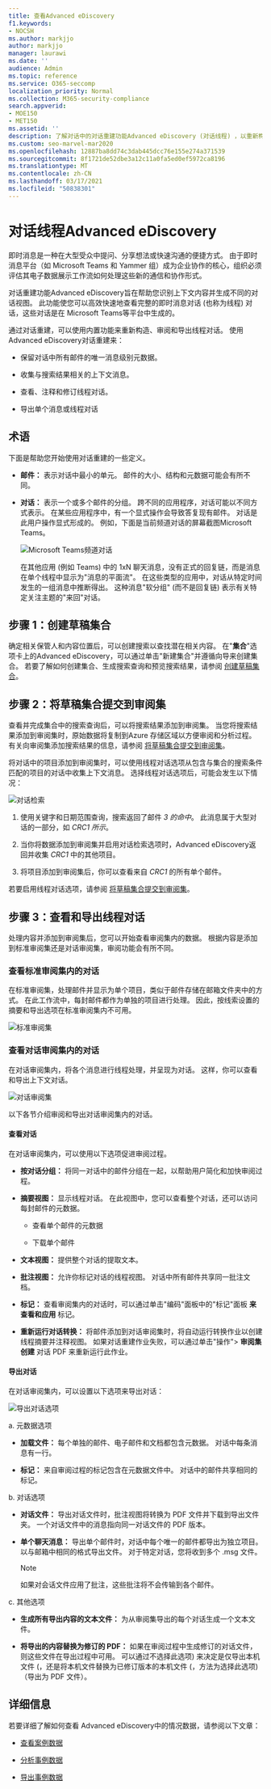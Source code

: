 ```yaml
---
title: 查看Advanced eDiscovery
f1.keywords:
- NOCSH
ms.author: markjjo
author: markjjo
manager: laurawi
ms.date: ''
audience: Admin
ms.topic: reference
ms.service: O365-seccomp
localization_priority: Normal
ms.collection: M365-security-compliance
search.appverid:
- MOE150
- MET150
ms.assetid: ''
description: 了解对话中的对话重建功能Advanced eDiscovery (对话线程) ，以重新构建、查看和导出 Microsoft Teams 和 Yammer 对话。
ms.custom: seo-marvel-mar2020
ms.openlocfilehash: 12887ba8dd74c3dab445dcc76e155e274a371539
ms.sourcegitcommit: 8f1721de52dbe3a12c11a0fa5ed0ef5972ca8196
ms.translationtype: MT
ms.contentlocale: zh-CN
ms.lasthandoff: 03/17/2021
ms.locfileid: "50838301"
---
```

# <a name="conversation-threading-in-advanced-ediscovery"></a>对话线程Advanced eDiscovery

即时消息是一种在大型受众中提问、分享想法或快速沟通的便捷方式。 由于即时消息平台（如 Microsoft Teams 和 Yammer 组）成为企业协作的核心，组织必须评估其电子数据展示工作流如何处理这些新的通信和协作形式。

对话重建功能Advanced eDiscovery旨在帮助您识别上下文内容并生成不同的对话视图。 此功能使您可以高效快速地查看完整的即时消息对话 (也称为线程) 对话，这些对话是在 Microsoft Teams等平台中生成的。

通过对话重建，可以使用内置功能来重新构造、审阅和导出线程对话。 使用Advanced eDiscovery对话重建来：

- 保留对话中所有邮件的唯一消息级别元数据。

- 收集与搜索结果相关的上下文消息。

- 查看、注释和修订线程对话。

- 导出单个消息或线程对话

## <a name="terminology"></a>术语

下面是帮助您开始使用对话重建的一些定义。

- **邮件：** 表示对话中最小的单元。 邮件的大小、结构和元数据可能会有所不同。 

- **对话：** 表示一个或多个邮件的分组。 跨不同的应用程序，对话可能以不同方式表示。 在某些应用程序中，有一个显式操作会导致答复现有邮件。 对话是此用户操作显式形成的。 例如，下面是当前频道对话的屏幕截图Microsoft Teams。

   ![Microsoft Teams频道对话](../media/threadedchat.png)

   在其他应用 (例如 Teams) 中的 1xN 聊天消息，没有正式的回复链，而是消息在单个线程中显示为"消息的平面流"。 在这些类型的应用中，对话从特定时间发生的一组消息中推断得出。 这种消息"软分组" (而不是回复链) 表示有关特定关注主题的"来回"对话。

## <a name="step-1-create-a-draft-collection"></a>步骤 1：创建草稿集合

确定相关保管人和内容位置后，可以创建搜索以查找潜在相关内容。 在"**集合**"选项卡上的Advanced eDiscovery，可以通过单击"新建集合"并遵循向导来创建集合。 若要了解如何创建集合、生成搜索查询和预览搜索结果，请参阅 [创建草稿集合](create-draft-collection.md)。

## <a name="step-2-commit-a-draft-collection-to-a-review-set"></a>步骤 2：将草稿集合提交到审阅集

查看并完成集合中的搜索查询后，可以将搜索结果添加到审阅集。 当您将搜索结果添加到审阅集时，原始数据将复制到Azure 存储区域以方便审阅和分析过程。 有关向审阅集添加搜索结果的信息，请参阅 [将草稿集合提交到审阅集](commit-draft-collection.md)。

将对话中的项目添加到审阅集时，可以使用线程对话选项从包含与集合的搜索条件匹配的项目的对话中收集上下文消息。 选择线程对话选项后，可能会发生以下情况：

  ![对话检索](../media/messagesandconversations.png)
  
1. 使用关键字和日期范围查询，搜索返回了邮件 *3 的命中*。 此消息属于大型对话的一部分，如 *CRC1 所示*。
  
2. 当你将数据添加到审阅集并启用对话检索选项时，Advanced eDiscovery返回并收集 *CRC1* 中的其他项目。
  
3. 将项目添加到审阅集后，你可以查看来自 *CRC1* 的所有单个邮件。

若要启用线程对话选项，请参阅 [将草稿集合提交到审阅集](commit-draft-collection.md#commit-a-draft-collection-to-a-review-set)。
  
## <a name="step-3-review-and-export-threaded-conversations"></a>步骤 3：查看和导出线程对话

处理内容并添加到审阅集后，您可以开始查看审阅集内的数据。 根据内容是添加到标准审阅集还是对话审阅集，审阅功能会有所不同。

### <a name="reviewing-conversations-in-a-standard-review-set"></a>查看标准审阅集内的对话

在标准审阅集，处理邮件并显示为单个项目，类似于邮件存储在邮箱文件夹中的方式。 在此工作流中，每封邮件都作为单独的项目进行处理。 因此，按线索设置的摘要和导出选项在标准审阅集内不可用。

  ![标准审阅集](../media/standardrs.PNG)

### <a name="reviewing-conversations-in-a-conversation-review-set"></a>查看对话审阅集内的对话

在对话审阅集内，将各个消息进行线程处理，并呈现为对话。 这样，你可以查看和导出上下文对话。 

  ![对话审阅集](../media/ConversationRSOptions.PNG)

以下各节介绍审阅和导出对话审阅集内的对话。

#### <a name="reviewing-conversations"></a>查看对话

在对话审阅集内，可以使用以下选项促进审阅过程。

- **按对话分组：** 将同一对话中的邮件分组在一起，以帮助用户简化和加快审阅过程。

- **摘要视图：** 显示线程对话。 在此视图中，您可以查看整个对话，还可以访问每封邮件的元数据。  
  
   - 查看单个邮件的元数据
   
   - 下载单个邮件

- **文本视图：** 提供整个对话的提取文本。

- **批注视图：** 允许你标记对话的线程视图。 对话中所有邮件共享同一批注文档。

- **标记：** 查看审阅集内的对话时，可以通过单击"编码"面板中的"标记"面板 **来查看和应用** 标记。

- **重新运行对话转换：** 将邮件添加到对话审阅集时，将自动运行转换作业以创建线程摘要并注释视图。 如果对话重建作业失败，可以通过单击"操作"> **审阅集创建** 对话 PDF 来重新运行此作业。

#### <a name="exporting-conversations"></a>导出对话

在对话审阅集内，可以设置以下选项来导出对话：

![导出对话选项](../media/export.png)

a. 元数据选项

   - **加载文件：** 每个单独的邮件、电子邮件和文档都包含元数据。 对话中每条消息有一行。 

   - **标记：** 来自审阅过程的标记包含在元数据文件中。 对话中的邮件共享相同的标记。 

b. 对话选项
  
   - **对话文件：** 导出对话文件时，批注视图将转换为 PDF 文件并下载到导出文件夹。 一个对话文件中的消息指向同一对话文件的 PDF 版本。  
  
   - **单个聊天消息：** 导出单个邮件时，对话中每个唯一的邮件都导出为独立项目。 以与邮箱中相同的格式导出文件。 对于特定对话，您将收到多个 .msg 文件。

     >[!NOTE]
     > 如果对会话文件应用了批注，这些批注将不会传输到各个邮件。

c. 其他选项

   - **生成所有导出内容的文本文件：** 为从审阅集导出的每个对话生成一个文本文件。

   - **将导出的内容替换为修订的 PDF：** 如果在审阅过程中生成修订的对话文件，则这些文件在导出过程中可用。 可以通过不选择此选项) 来决定是仅导出本机文件 (，还是将本机文件替换为已修订版本的本机文件 (，方法为选择此选项) （导出为 PDF 文件）。

## <a name="more-information"></a>详细信息

若要详细了解如何查看 Advanced eDiscovery中的情况数据，请参阅以下文章：

- [查看案例数据](view-documents-in-review-set.md)

- [分析事例数据](analyzing-data-in-review-set.md)

- [导出事例数据](exporting-data-ediscover20.md)
